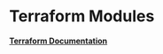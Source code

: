 # Terraform Modules #

[__Terraform Documentation__](https://github.com/samkbit/tf-doc/blob/main/README.md#terraform-modules)

